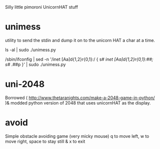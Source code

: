 

Silly little pimoroni UnicornHAT stuff

unimess
=======
utility to send the stdin and dump it on to the unicorn HAT a char at a time.

ls -al | sudo ./unimess.py 

 /sbin/ifconfig | sed -n '/inet [Aa]d\{1,2\}r\{0,1\}:/ { s# *inet [Aa]d\{1,2\}r\{0,1\}:##; s# .*##p }' | sudo ./unimess.py

uni-2048
========

Borrowed ( http://www.thetaranights.com/make-a-2048-game-in-python/ )& modded python version of 2048 that uses unicornHAT as the display.

avoid
=====

Simple obstacle avoiding game (very micky mouse)
q to move left, w to move right, space to stay still & x to exit
